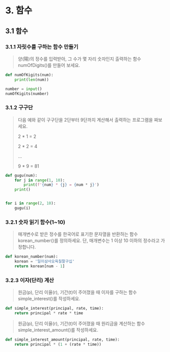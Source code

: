 # 3. 함수
## 3.1 함수
### 3.1.1 자릿수를 구하는 함수 만들기
> 양(陽)의 정수를 입력받아, 그 수가 몇 자리 숫자인지 출력하는 함수 numOfDigits()를 만들어 보세요.
```python
def numOfKigits(num):
    print(len(num))

number = input()
numOfKigits(number)
```

### 3.1.2 구구단
> 다음 예와 같이 구구단을 2단부터 9단까지 계산해서 출력하는 프로그램을 짜보세요.
>
> 2 * 1 = 2
>
> 2 * 2 = 4
>
> …        
>
> 9 * 9 = 81
```python
def gugu(num):
    for j in range(1, 10):
        print(f'{num} * {j} = {num * j}')
    print()


for i in range(2, 10):
    gugu(i)
```
### 3.2.1 숫자 읽기 함수(1~10)
> 매개변수로 받은 정수를 한국어로 표기한 문자열을 반환하는 함수 korean_number()를 정의하세요. 단, 매개변수는 1 이상 10 이하의 정수라고 가정합니다.
```python
def korean_number(num):
    korean = '일이삼사오육칠팔구십'
    return korean[num - 1]
```

### 3.2.3 이자(단리) 계산
> 원금(p), 단리 이율(r), 기간(t)이 주어졌을 때 이자를 구하는 함수 simple_interest()를 작성하세요.
```python
def simple_interest(principal, rate, time):
    return principal * rate * time
```
> 원금(p), 단리 이율(r), 기간(t)이 주어졌을 때 원리금을 계산하는 함수 simple_interest_amount()를 작성하세요.
```python
def simple_interest_amount(principal, rate, time):
    return principal * (1 + (rate * time))
```